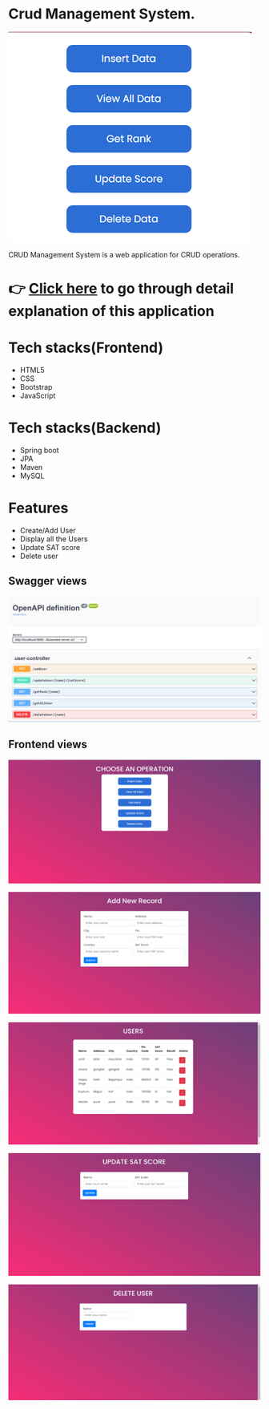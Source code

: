 # Crud Management System.

![Logo](https://github.com/connectit2anand/PrecizeAssignment/blob/main/images/logo.png?raw=true)

CRUD Management System is a web application for CRUD operations.

# 👉 [Click here]() to go through detail explanation of this application 

# Tech stacks(Frontend)
- HTML5
- CSS
- Bootstrap
- JavaScript

# Tech stacks(Backend)
- Spring boot
- JPA
- Maven
- MySQL


# Features
- Create/Add User
- Display all the Users
- Update SAT score
- Delete user

## Swagger views
![1](https://github.com/connectit2anand/PrecizeAssignment/blob/main/images/1a.png?raw=true)


## Frontend views

![2](https://github.com/connectit2anand/PrecizeAssignment/blob/main/images/2a.png?raw=true)

![3](https://github.com/connectit2anand/PrecizeAssignment/blob/main/images/3a.png?raw=true)

![4](https://github.com/connectit2anand/PrecizeAssignment/blob/main/images/4a.png?raw=true)

![5](https://github.com/connectit2anand/PrecizeAssignment/blob/main/images/5a.png?raw=true)

![6](https://github.com/connectit2anand/PrecizeAssignment/blob/main/images/6a.png?raw=true)

